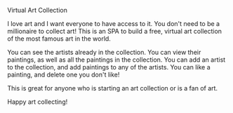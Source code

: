 
Virtual Art Collection

I love art and I want everyone to have access to it. 
You don't need to be a millionaire to collect art!
This is an SPA to build a free, virtual art collection of the most famous art in the world.

You can see the artists already in the collection. You can view their paintings, as
well as all the paintings in the collection. You can add an artist to the collection, 
and add paintings to any of the artists. You can like a painting, and delete one you don't like!


This is great for anyone who is starting an art collection or is a fan of art. 

Happy art collecting!

